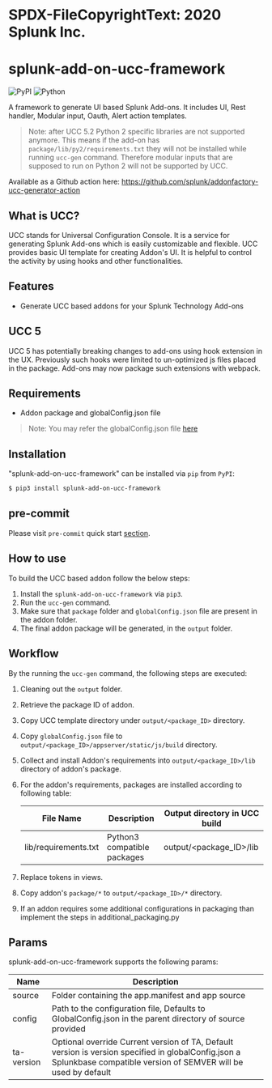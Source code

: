 # SPDX-FileCopyrightText: 2020 Splunk Inc.

# splunk-add-on-ucc-framework

![PyPI](https://img.shields.io/pypi/v/splunk-add-on-ucc-framework)
![Python](https://img.shields.io/pypi/pyversions/splunk-add-on-ucc-framework.svg)

A framework to generate UI based Splunk Add-ons. It includes UI, Rest handler, Modular input, Oauth, Alert action templates.

> Note: after UCC 5.2 Python 2 specific libraries are not supported anymore.
> This means if the add-on has `package/lib/py2/requirements.txt` they will 
> not be installed while running `ucc-gen` command. Therefore modular inputs 
> that are supposed to run on Python 2 will not be supported by UCC. 

Available as a Github action here: https://github.com/splunk/addonfactory-ucc-generator-action

## What is UCC?

UCC stands for  Universal Configuration Console. It is a service for generating Splunk Add-ons which is easily customizable and flexible.
UCC provides basic UI template for creating Addon's UI. It is helpful to control the activity by using hooks and other functionalities.


## Features

- Generate UCC based addons for your Splunk Technology Add-ons

## UCC 5

UCC 5 has potentially breaking changes to add-ons using hook extension in the UX. Previously such hooks were limited to un-optimized js files placed in the package.
Add-ons may now package such extensions with webpack.

## Requirements

- Addon package and globalConfig.json file

> Note: You may refer the globalConfig.json file [here](https://github.com/splunk/addonfactory-ucc-generator/blob/main/tests/data/package_global_config_configuration/globalConfig.json)


## Installation

"splunk-add-on-ucc-framework" can be installed via `pip` from `PyPI`:

```bash
$ pip3 install splunk-add-on-ucc-framework
```

## pre-commit

Please visit `pre-commit` quick start [section](https://pre-commit.com/#quick-start).

## How to use

To build the UCC based addon follow the below steps:

1. Install the `splunk-add-on-ucc-framework` via `pip3`.
2. Run the `ucc-gen` command.
3. Make sure that `package` folder and `globalConfig.json` file are present in the addon folder.
4. The final addon package will be generated, in the `output` folder.


## Workflow

By the running the `ucc-gen` command, the following steps are executed:
1. Cleaning out the `output` folder.
2. Retrieve the package ID of addon.
3. Copy UCC template directory under `output/<package_ID>` directory.
4. Copy `globalConfig.json` file to `output/<package_ID>/appserver/static/js/build` directory.
5. Collect and install Addon's requirements into `output/<package_ID>/lib` directory of addon's package.
6. For the addon's requirements, packages are installed according to following table:

    | File Name            | Description                         | Output directory in UCC build |
    |----------------------|-------------------------------------|-------------------------------|
    | lib/requirements.txt     | Python3 compatible packages | output/<package_ID>/lib   |

7. Replace tokens in views.
8. Copy addon's `package/*` to `output/<package_ID>/*` directory.
9. If an addon requires some additional configurations in packaging than implement the steps in additional_packaging.py

## Params

splunk-add-on-ucc-framework supports the following params:

| Name       | Description                                                                                              |
|------------|----------------------------------------------------------------------------------------------------------|
| source     | Folder containing the app.manifest and app source                                                        |
| config     | Path to the configuration file, Defaults to GlobalConfig.json in the parent directory of source provided |
| ta-version | Optional override Current version of TA, Default version is version specified in globalConfig.json a Splunkbase compatible version of SEMVER will be used by default                         |
